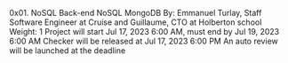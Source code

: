 0x01. NoSQL
Back-end
NoSQL
MongoDB
 By: Emmanuel Turlay, Staff Software Engineer at Cruise and Guillaume, CTO at Holberton school
 Weight: 1
 Project will start Jul 17, 2023 6:00 AM, must end by Jul 19, 2023 6:00 AM
 Checker will be released at Jul 17, 2023 6:00 PM
 An auto review will be launched at the deadline

